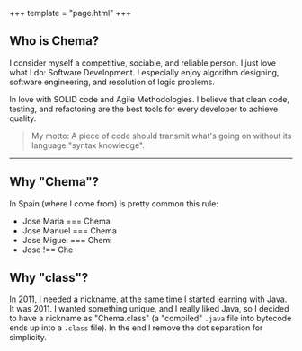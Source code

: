 +++
template = "page.html"
+++

## Who is Chema?

I consider myself a competitive, sociable, and reliable person. 
I just love what I do: Software Development.
I especially enjoy algorithm designing, software engineering, and resolution of logic problems.

In love with SOLID code and Agile Methodologies.
I believe that clean code, testing, and refactoring are the best tools for every developer to achieve quality.

> My motto: A piece of code should transmit what's going on without its language "syntax knowledge".

---

## Why "Chema"?

In Spain (where I come from) is pretty common this rule: 
- Jose Maria === Chema
- Jose Manuel === Chema
- Jose Miguel === Chemi
- Jose !== Che

## Why "class"?

In 2011, I needed a nickname, at the same time I started learning with Java. It was 2011. 
I wanted something unique, and I really liked Java, so I decided to have a nickname 
as "Chema.class" (a "compiled" `.java` file into bytecode ends up into a `.class` file).
In the end I remove the dot separation for simplicity.  